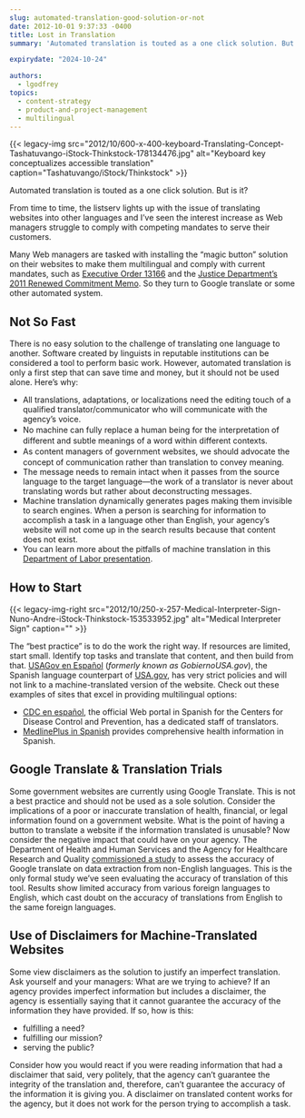 ```yaml
---
slug: automated-translation-good-solution-or-not
date: 2012-10-01 9:37:33 -0400
title: Lost in Translation
summary: 'Automated translation is touted as a one click solution. But is it? From time to time, the listserv lights up with the issue of translating websites into other languages and I&#8217;ve seen the interest increase as Web managers struggle to comply with competing mandates to serve their customers. Many Web managers are tasked with installing'

expirydate: "2024-10-24"

authors:
  - lgodfrey
topics:
  - content-strategy
  - product-and-project-management
  - multilingual
---
```


{{< legacy-img src="2012/10/600-x-400-keyboard-Translating-Concept-Tashatuvango-iStock-Thinkstock-178134476.jpg" alt="Keyboard key conceptualizes accessible translation" caption="Tashatuvango/iStock/Thinkstock" >}} 

Automated translation is touted as a one click solution. But is it?

From time to time, the listserv lights up with the issue of translating websites into other languages and I&#8217;ve seen the interest increase as Web managers struggle to comply with competing mandates to serve their customers.

Many Web managers are tasked with installing the “magic button” solution on their websites to make them multilingual and comply with current mandates, such as [Executive Order 13166](http://www.gpo.gov/fdsys/pkg/FR-2000-08-16/pdf/00-20938.pdf) and the [Justice Department&#8217;s 2011 Renewed Commitment Memo](http://www.justice.gov/crt/lep/13166/AG_021711_EO_13166_Memo_to_Agencies_with_Supplement.pdf). So they turn to Google translate or some other automated system.

## Not So Fast

There is no easy solution to the challenge of translating one language to another. Software created by linguists in reputable institutions can be considered a tool to perform basic work. However, automated translation is only a first step that can save time and money, but it should not be used alone. Here&#8217;s why:

  * All translations, adaptations, or localizations need the editing touch of a qualified translator/communicator who will communicate with the agency&#8217;s voice.
  * <span style="line-height: 1.5em;">No machine can fully replace a human being for the interpretation of different and subtle meanings of a word within different contexts.</span>
  * <span style="line-height: 1.5em;">As content managers of government websites, we should advocate the concept of communication rather than translation to convey meaning.</span>
  * The message needs to remain intact when it passes from the source language to the target language—the work of a translator is never about translating words but rather about deconstructing messages.
  * Machine translation dynamically generates pages making them invisible to search engines. When a person is searching for information to accomplish a task in a language other than English, your agency&#8217;s website will not come up in the search results because that content does not exist.
  * You can learn more about the pitfalls of machine translation in this [Department of Labor presentation](http://www.dol.gov/oasam/programs/crc/062414Machine_TranslationWebinar.pdf).

## How to Start 

{{< legacy-img-right src="2012/10/250-x-257-Medical-Interpreter-Sign-Nuno-Andre-iStock-Thinkstock-153533952.jpg" alt="Medical Interpreter Sign" caption="" >}} 

The &#8220;best practice” is to do the work the right way. If resources are limited, start small. Identify top tasks and translate that content, and then build from that. [USAGov en Espa&#241;ol](https://www.usa.gov/espanol/) (_formerly known as GobiernoUSA.gov_), the Spanish language counterpart of [USA.gov](http://www.usa.gov/index.shtml), has very strict policies and will not link to a machine-translated version of the website. Check out these examples of sites that excel in providing multilingual options:

  * [CDC en español](http://www.cdc.gov/spanish/), the official Web portal in Spanish for the Centers for Disease Control and Prevention, has a dedicated staff of translators.
  * [MedlinePlus in Spanish](http://www.nlm.nih.gov/medlineplus/spanish/) provides comprehensive health information in Spanish.

## Google Translate & Translation Trials

Some government websites are currently using Google Translate. This is not a best practice and should not be used as a sole solution. Consider the implications of a poor or inaccurate translation of health, financial, or legal information found on a government website. What is the point of having a button to translate a website if the information translated is unusable? Now consider the negative impact that could have on your agency. The Department of Health and Human Services and the Agency for Healthcare Research and Quality [commissioned a study](http://www.ncbi.nlm.nih.gov/books/NBK95238/) to assess the accuracy of Google translate on data extraction from non-English languages. This is the only formal study we’ve seen evaluating the accuracy of translation of this tool. Results show limited accuracy from various foreign languages to English, which cast doubt on the accuracy of translations from English to the same foreign languages.

## Use of Disclaimers for Machine-Translated Websites

Some view disclaimers as the solution to justify an imperfect translation. Ask yourself and your managers: What are we trying to achieve? If an agency provides imperfect information but includes a disclaimer, the agency is essentially saying that it cannot guarantee the accuracy of the information they have provided. If so, how is this:

  * fulfilling a need?
  * fulfilling our mission?
  * serving the public?

Consider how you would react if you were reading information that had a disclaimer that said, very politely, that the agency can’t guarantee the integrity of the translation and, therefore, can’t guarantee the accuracy of the information it is giving you. A disclaimer on translated content works for the agency, but it does not work for the person trying to accomplish a task.
